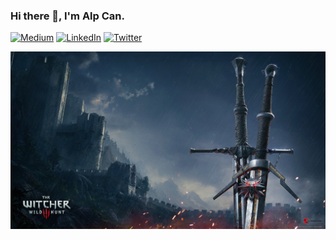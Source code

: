 ### Hi there 👋, I'm Alp Can.


[![Medium][medium-shield]][medium-url]
[![LinkedIn][linkedin-shield]][linkedin-url]
[![Twitter][twitter-shield]][twitter-url]



![](withcer_wallpaper.png)


[linkedin-shield]: https://img.shields.io/badge/LinkedIn-0077B5?style=for-the-badge&logo=linkedin&logoColor=white
[linkedin-url]: https://www.linkedin.com/in/alp-can-marangoz-61939a221/


[medium-url]: https://medium.com/@alpcanm
[medium-shield]: https://img.shields.io/badge/Medium-12100E?style=for-the-badge&logo=medium&logoColor=white


[twitter-shield]: https://img.shields.io/badge/Twitter-1DA1F2?style=for-the-badge&logo=twitter&logoColor=white
[twitter-url]: https://twitter.com/alpcandev
